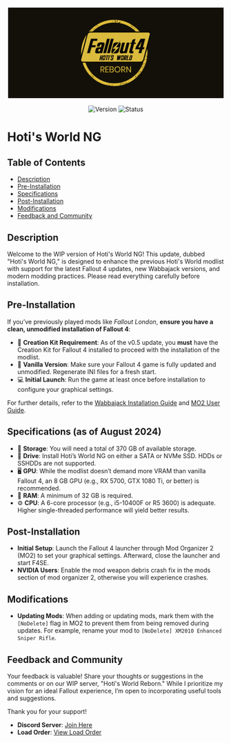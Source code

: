 <p align="center">
  <img src="https://raw.githubusercontent.com/Hotiraripha/Hoti-s-World-NG/main/img/banner.png" alt="Banner" title="Banner" width="500">
</p>

<p align="center">
  <img src="https://img.shields.io/badge/version-v0.8.5-blue" alt="Version">
  <img src="https://img.shields.io/badge/status-WIP-yellow" alt="Status">
</p>

# Hoti's World NG

## Table of Contents
- [Description](#description)
- [Pre-Installation](#pre-installation)
- [Specifications](#specifications-as-of-august-2024)
- [Post-Installation](#post-installation)
- [Modifications](#modifications)
- [Feedback and Community](#feedback-and-community)

## Description

Welcome to the WIP version of Hoti's World NG! This update, dubbed "Hoti's World NG," is designed to enhance the previous Hoti's World modlist with support for the latest Fallout 4 updates, new Wabbajack versions, and modern modding practices. Please read everything carefully before installation.

## Pre-Installation

If you’ve previously played mods like *Fallout London*, **ensure you have a clean, unmodified installation of Fallout 4**:

- 🔧 **Creation Kit Requirement**: As of the v0.5 update, you **must** have the Creation Kit for Fallout 4 installed to proceed with the installation of the modlist.
- 🔧 **Vanilla Version**: Make sure your Fallout 4 game is fully updated and unmodified. Regenerate INI files for a fresh start.
- 💻 **Initial Launch**: Run the game at least once before installation to configure your graphical settings.

For further details, refer to the [Wabbajack Installation Guide](https://github.com/wabbajack-tools/wabbajack/wiki/Installation) and [MO2 User Guide](https://modding.wiki/en/modding-guides/mod-organizer-2).

## Specifications (as of August 2024)

- 💾 **Storage**: You will need a total of 370 GB of available storage.
- 🚀 **Drive**: Install Hoti’s World NG on either a SATA or NVMe SSD. HDDs or SSHDDs are not supported.
- 🖥 **GPU**: While the modlist doesn’t demand more VRAM than vanilla Fallout 4, an 8 GB GPU (e.g., RX 5700, GTX 1080 Ti, or better) is recommended.
- 🧠 **RAM**: A minimum of 32 GB is required.
- ⚙️ **CPU**: A 6-core processor (e.g., i5-10400F or R5 3600) is adequate. Higher single-threaded performance will yield better results.

## Post-Installation

- **Initial Setup**: Launch the Fallout 4 launcher through Mod Organizer 2 (MO2) to set your graphical settings. Afterward, close the launcher and start F4SE.
- **NVIDIA Users**: Enable the mod weapon debris crash fix in the mods section of mod organizer 2, otherwise you will experience crashes.

## Modifications

- **Updating Mods**: When adding or updating mods, mark them with the `[NoDelete]` flag in MO2 to prevent them from being removed during updates. For example, rename your mod to `[NoDelete] XM2010 Enhanced Sniper Rifle`.

## Feedback and Community

Your feedback is valuable! Share your thoughts or suggestions in the comments or on our WIP server, "Hoti's World Reborn." While I prioritize my vision for an ideal Fallout experience, I’m open to incorporating useful tools and suggestions.

Thank you for your support!

- **Discord Server**: [Join Here](https://discord.gg/uHDxUzWgRa)
- **Load Order**: [View Load Order](https://loadorderlibrary.com/lists/hoti-s-world-ng#loadorder.txt)
